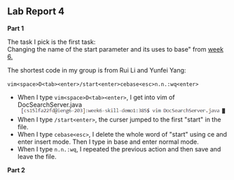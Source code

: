 ## Lab Report 4
**Part 1**

The task I pick is the first task:<br/>
Changing the name of the start parameter and its uses to base"
from [ week 6.](https://ucsd-cse15l-f22.github.io/week/week6) <br/>

The shortest code in my group is from Rui Li and Yunfei Yang: <br/>

`vim<space>D<tab><enter>/start<enter>cebase<esc>n.n.:wq<enter>`<br/>
* When I type `vim<space>D<tab><enter>`, I get into vim of DocSearchServer.java
![](lab-4-screenshots/vim%20D.png)
* When I type `/start<enter>`, the curser jumped to the first "start" in the file.
![]()
* When I type `cebase<esc>`, I delete the whole word of "start" using ce and enter insert mode. Then I type in base and enter normal mode.
![]()
* When I type `n.n.:wq`, I repeated the previous action and then save and leave the file.
![]()

**Part 2**
